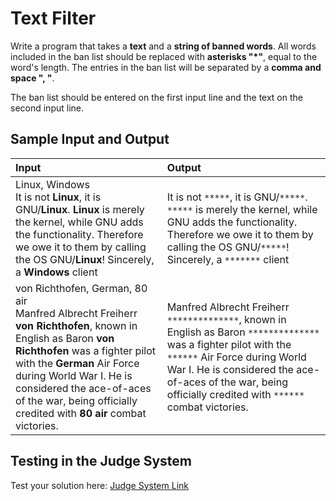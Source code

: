 # Text Filter
  
Write a program that takes a **text** and a **string of banned words**. All words included in the ban list should be replaced with **asterisks "\*"**, equal to the word's length.
The entries in the ban list will be separated by a **comma and space ", "**.  

The ban list should be entered on the first input line and the text on the second input line. 


## Sample Input and Output  
    
| **Input** | **Output** |  
| :--- | :--- | 
| Linux, Windows<br> It is not **Linux**, it is GNU/**Linux**. **Linux** is merely the kernel, while GNU adds the functionality. Therefore we owe it to them by calling the OS GNU/**Linux**! Sincerely, a **Windows** client | It is not ``*****``, it is GNU/``*****``. ``*****`` is merely the kernel, while GNU adds the functionality. Therefore we owe it to them by calling the OS GNU/``*****``! Sincerely, a ``*******`` client |
| von Richthofen, German, 80 air<br> Manfred Albrecht Freiherr **von Richthofen**, known in English as Baron **von Richthofen** was a fighter pilot with the **German** Air Force during World War I. He is considered the ace-of-aces of the war, being officially credited with **80 air** combat victories. | Manfred Albrecht Freiherr ``**************``, known in English as Baron ``**************`` was a fighter pilot with the ``******`` Air Force during World War I. He is considered the ace-of-aces of the war, being officially credited with ``******`` combat victories. |

## Testing in the Judge System  
    
Test your solution here: [Judge System Link](https://judge.softuni.org/Contests/Practice/Index/1216#3) 
